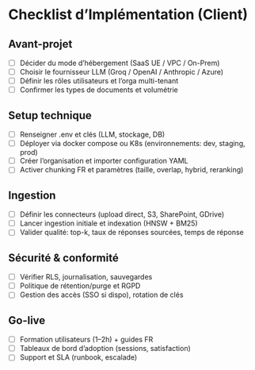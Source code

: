 # Checklist d’Implémentation (Client)

## Avant-projet
- [ ] Décider du mode d’hébergement (SaaS UE / VPC / On-Prem)
- [ ] Choisir le fournisseur LLM (Groq / OpenAI / Anthropic / Azure)
- [ ] Définir les rôles utilisateurs et l’orga multi-tenant
- [ ] Confirmer les types de documents et volumétrie

## Setup technique
- [ ] Renseigner .env et clés (LLM, stockage, DB)
- [ ] Déployer via docker compose ou K8s (environnements: dev, staging, prod)
- [ ] Créer l’organisation et importer configuration YAML
- [ ] Activer chunking FR et paramètres (taille, overlap, hybrid, reranking)

## Ingestion
- [ ] Définir les connecteurs (upload direct, S3, SharePoint, GDrive)
- [ ] Lancer ingestion initiale et indexation (HNSW + BM25)
- [ ] Valider qualité: top-k, taux de réponses sourcées, temps de réponse

## Sécurité & conformité
- [ ] Vérifier RLS, journalisation, sauvegardes
- [ ] Politique de rétention/purge et RGPD
- [ ] Gestion des accès (SSO si dispo), rotation de clés

## Go-live
- [ ] Formation utilisateurs (1–2h) + guides FR
- [ ] Tableaux de bord d’adoption (sessions, satisfaction)
- [ ] Support et SLA (runbook, escalade)
